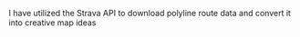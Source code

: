 I have utilized the Strava API to download polyline route data and convert it into creative map ideas
